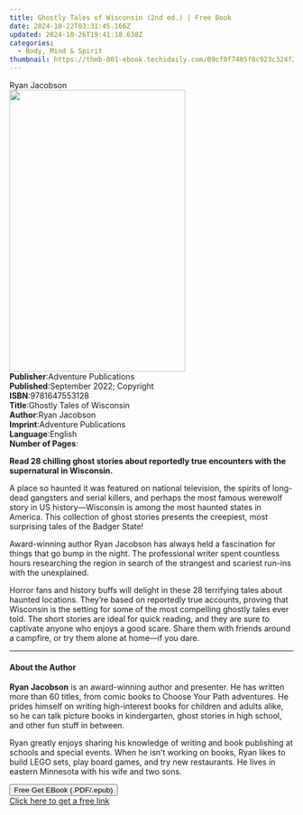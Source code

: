 ```yaml
---
title: Ghostly Tales of Wisconsin (2nd ed.) | Free Book
date: 2024-10-22T03:31:45.166Z
updated: 2024-10-26T19:41:18.638Z
categories:
  - Body, Mind & Spirit
thumbnail: https://thmb-001-ebook.techidaily.com/09cf0f7485f8c923c324f29c2c3b30ea3c862ca7ee658309c9b0edc36e656f13.jpg
---
```

<main id="book-container">
  <div class="flex flex-col">
    <div class="book-brief flex-1 py-6 px-4 sm:p-6 md:py-10 md:px-8">
      <!-- brief-->
      <div class="book-brief-main">Ryan Jacobson</div>
    </div>
    <div
      class="book-meta-info flex-1 grid gap-4 col-start-1 col-end-3 row-start-1 sm:mb-6 sm:grid-cols-4 lg:gap-6 lg:col-start-2 lg:row-end-6 lg:row-span-6 lg:mb-0"
    >
      <div
        class="book-meta-info-left place-content-center mt-4 p-4 text-sm leading-6 col-start-2 col-span-2 dark:text-slate-400"
      >
        <img
          class="w-full h-500 object-cover rounded-lg sm:h-255 sm:col-span-2 lg:col-span-full"
          src="https://img-001-ebook.techidaily.com/621991c3804b922d97cb215768915258116e80a89ea034d7db20be10376d3bf2.jpg"
          alt=""
          width="312"
          height="500"
        />
      </div>
      <div
        class="book-meta-info-right mt-2 col-start-1 row-start-2 col-span-3 self-center"
      >
        <!-- meta data  -->
        <div class="flex flex-col px-4 md:px-8">
          <div class="flex-1">
            <strong>Publisher</strong>:<span class="px-2"
              >Adventure Publications</span
            >
          </div>
          <div class="flex-1">
            <strong>Published</strong>:<span class="px-2"
              >September 2022; Copyright</span
            >
          </div>
          <div class="flex-1">
            <strong>ISBN</strong>:<span class="px-2">9781647553128</span>
          </div>
          <div class="flex-1">
            <strong>Title</strong>:<span class="px-2"
              >Ghostly Tales of Wisconsin</span
            >
          </div>
          <div class="flex-1">
            <strong>Author</strong>:<span class="px-2">Ryan Jacobson</span>
          </div>
          <div class="flex-1">
            <strong>Imprint</strong>:<span class="px-2"
              >Adventure Publications</span
            >
          </div>
          <div class="flex-1">
            <strong>Language</strong>:<span class="px-2">English</span>
          </div>
          <div class="flex-1">
            <strong>Number of Pages</strong>:<span class="px-2"></span>
          </div>
        </div>
      </div>
    </div>
    <div class="book-description flex-1 py-6 px-4 sm:p-6 md:py-10 md:px-8">
      <div class="book-description-main">
        <div accordion-content="" id="description">
          <p>
            <b
              >Read 28 chilling ghost stories about reportedly true encounters
              with the supernatural in Wisconsin.</b
            >
          </p>
          <p>
            A place so haunted it was featured on national television, the
            spirits of long-dead gangsters and serial killers, and perhaps the
            most famous werewolf story in US history—Wisconsin is among the most
            haunted states in America. This collection of ghost stories presents
            the creepiest, most surprising tales of the Badger State!
          </p>
          <p>
            Award-winning author Ryan Jacobson has always held a fascination for
            things that go bump in the night. The professional writer spent
            countless hours researching the region in search of the strangest
            and scariest run-ins with the unexplained.
          </p>
          <p>
            Horror fans and history buffs will delight in these 28 terrifying
            tales about haunted locations. They’re based on reportedly true
            accounts, proving that Wisconsin is the setting for some of the most
            compelling ghostly tales ever told. The short stories are ideal for
            quick reading, and they are sure to captivate anyone who enjoys a
            good scare. Share them with friends around a campfire, or try them
            alone at home—if you dare.
          </p>
        </div>
        <div class="accordion-fader"></div>
      </div>
    </div>
    <div class="book-excerpts flex-1 py-6 px-4 sm:p-6 md:py-10 md:px-8">
      <!-- excerpts-->
      <div class="book-excerpts-main">
        <hr />
        <h4 class="placeholder placeholder-heading">
          <span>About the Author</span>
        </h4>
        <p></p>
        <p>
          <b>Ryan Jacobson</b> is an award-winning author and presenter. He has
          written more than 60 titles, from comic books to Choose Your Path
          adventures. He prides himself on writing high-interest books for
          children and adults alike, so he can talk picture books in
          kindergarten, ghost stories in high school, and other fun stuff in
          between.
        </p>
        <p>
          Ryan greatly enjoys sharing his knowledge of writing and book
          publishing at schools and special events. When he isn’t working on
          books, Ryan likes to build LEGO sets, play board games, and try new
          restaurants. He lives in eastern Minnesota with his wife and two sons.
        </p>
        <p></p>
      </div>
    </div>
    <div
      class="book-about-author flex-1 py-6 px-4 sm:p-6 md:py-10 md:px-8"
    ></div>
    <div class="book-free-get flex-1 py-6 px-4 sm:p-6 md:py-10 md:px-8">
      <button
        id="btn-free-get"
        class="bg-blue-500 hover:bg-blue-700 text-white font-bold py-2 px-4 rounded"
      >
        Free Get EBook (.PDF/.epub)
      </button>
      <div id="countdown-display" class="px-2 text-lg mt-2"></div>
      <a
        id="free-link"
        class="hidden bg-blue-500 hover:bg-blue-700 text-white font-bold py-2 px-4 rounded"
        href="https://www.ebooks.com/en-us/book/210580391/ghostly-tales-of-wisconsin/ryan-jacobson/"
        target="_blank"
        >Click here to get a free link</a
      >
    </div>
    <script>
      let countdownTime = 0;
      let countdownInterval = null;
      document
        .getElementById('btn-free-get')
        .addEventListener('click', startCountdown);
      function startCountdown() {
        countdownTime = new Date().getTime() + 60000 * 3;
        countdownInterval = setInterval(updateCountdown, 1000);
        document.getElementById('btn-free-get').disabled = true;
        document
          .getElementById('btn-free-get')
          .classList.add('bg-gray-500', 'cursor-not-allowed');
      }
      function updateCountdown() {
        let currentTime = new Date().getTime();
        let timeLeft = countdownTime - currentTime;
        let secondsLeft = Math.floor(timeLeft / 1000);
        document.getElementById('countdown-display').innerHTML =
          `Remaining time: ${secondsLeft} seconds.`;
        if (secondsLeft <= 0) {
          clearInterval(countdownInterval);
          document.getElementById('btn-free-get').classList.add('hidden');
          document.getElementById('free-link').classList.remove('hidden');
          document.getElementById('countdown-display').innerHTML = '';
        }
      }
    </script>
  </div>
</main>

<ins class="adsbygoogle"
      style="display:block"
      data-ad-client="ca-pub-7571918770474297"
      data-ad-slot="8358498916"
      data-ad-format="auto"
      data-full-width-responsive="true"></ins>
    
